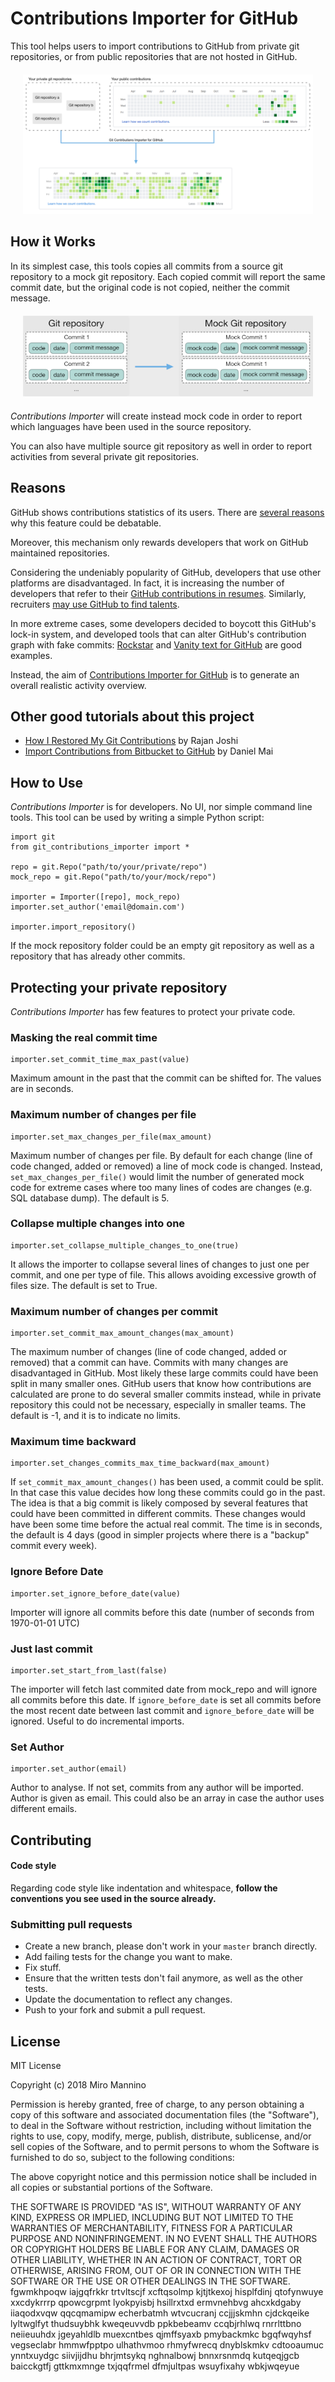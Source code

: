 # Contributions Importer for GitHub

This tool helps users to import contributions to GitHub from private git repositories, or from public repositories that are not hosted in GitHub.

<p style="margin: 20px" align="center">
<img src="https://github.com/miromannino/contributions-importer-for-github/blob/resources/fig1.png" />
</p>


## How it Works

In its simplest case, this tools copies all commits from a source git repository to a mock git repository. Each copied commit will report the same commit date, but the original code is not copied, neither the commit message.

<p style="margin: 20px" align="center">
<img src="https://github.com/miromannino/contributions-importer-for-github/blob/resources/fig0.png" />
</p>

_Contributions Importer_ will create instead mock code in order to report which languages have been used in the source repository.

You can also have multiple source git repository as well in order to report activities from several private git repositories.

## Reasons

GitHub shows contributions statistics of its users. There are [several reasons](https://github.com/isaacs/github/issues/627) why this feature could be debatable.

Moreover, this mechanism only rewards developers that work on GitHub maintained repositories.

Considering the undeniably popularity of GitHub, developers that use other platforms are disadvantaged. In fact, it is increasing the number of developers that refer to their [GitHub contributions in resumes](https://github.com/resume/resume.github.com). Similarly, recruiters [may use GitHub to find talents](https://www.socialtalent.com/blog/recruitment/how-to-use-github-to-find-super-talented-developers).

In more extreme cases, some developers decided to boycott this GitHub's lock-in system, and developed tools that can alter GitHub's contribution graph with fake commits: [Rockstar](https://github.com/avinassh/rockstar) and [Vanity text for GitHub](https://github.com/ihabunek/github-vanity) are good examples.

Instead, the aim of [Contributions Importer for GitHub](https://github.com/miromannino/contributions-importer-for-github) is to generate an overall realistic activity overview.

## Other good tutorials about this project

- [How I Restored My Git Contributions](https://medium.com/@razan.joc/how-i-restored-my-git-contributions-7ddb27f06d4e) by Rajan Joshi
- [Import Contributions from Bitbucket to GitHub](https://medium.com/@danielnmai/import-contributions-from-bitbucket-to-github-afd9160eaf6d) by Daniel Mai

## How to Use

_Contributions Importer_ is for developers. No UI, nor simple command line tools. This tool can be used by writing a simple Python script:

    import git
    from git_contributions_importer import *

    repo = git.Repo("path/to/your/private/repo")
    mock_repo = git.Repo("path/to/your/mock/repo")

    importer = Importer([repo], mock_repo)
    importer.set_author('email@domain.com')

    importer.import_repository()

If the mock repository folder could be an empty git repository as well as a repository that has already other commits.


## Protecting your private repository

_Contributions Importer_ has few features to protect your  private code.

### Masking the real commit time  

    importer.set_commit_time_max_past(value)

Maximum amount in the past that the commit can be shifted for. The values are in seconds.

### Maximum number of changes per file  

    importer.set_max_changes_per_file(max_amount)

Maximum number of changes per file. By default for each change (line of code changed, added or removed) a line of mock code is changed. Instead, `set_max_changes_per_file()` would limit the number of generated mock code for extreme cases where too many lines of codes are changes (e.g. SQL database dump). The default is 5.

### Collapse multiple changes into one

    importer.set_collapse_multiple_changes_to_one(true)

It allows the importer to collapse several lines of changes to just one per commit, and one per type of file. This allows avoiding excessive growth of files size. The default is set to True.

### Maximum number of changes per commit  

    importer.set_commit_max_amount_changes(max_amount)

The maximum number of changes (line of code changed, added or removed) that a commit can have. Commits with many changes are disadvantaged in GitHub. Most likely these large commits could have been split in many smaller ones. GitHub users that know how contributions are calculated are prone to do several smaller commits instead, while in private repository this could not be necessary, especially in smaller teams. The default is -1, and it is to indicate no limits.

### Maximum time backward

    importer.set_changes_commits_max_time_backward(max_amount)

If `set_commit_max_amount_changes()` has been used, a commit could be split. In that case this value decides how long these commits could go in the past. The idea is that a big commit is likely composed by several features that could have been committed in different commits. These changes would have been some time before the actual real commit. The time is in seconds, the default is 4 days (good in simpler projects where there is a "backup" commit every week).

### Ignore Before Date

    importer.set_ignore_before_date(value)

Importer will ignore all commits before this date (number of seconds from 1970-01-01 UTC)

### Just last commit

    importer.set_start_from_last(false)

The importer will fetch last commited date from mock_repo and will ignore all commits before this date. If `ignore_before_date` is set all commits before the most recent date between last commit and `ignore_before_date` will be ignored. Useful to do incremental imports.

### Set Author

    importer.set_author(email)

Author to analyse. If not set, commits from any author will be imported. Author is given as email. This could also be an array in case the author uses different emails.

## Contributing

#### Code style
Regarding code style like indentation and whitespace, **follow the conventions you see used in the source already.**

### Submitting pull requests

- Create a new branch, please don't work in your `master` branch directly.
- Add failing tests for the change you want to make.
- Fix stuff.
- Ensure that the written tests don't fail anymore, as well as the other tests.
- Update the documentation to reflect any changes.
- Push to your fork and submit a pull request.

## License

MIT License

Copyright (c) 2018 Miro Mannino

Permission is hereby granted, free of charge, to any person obtaining a copy
of this software and associated documentation files (the "Software"), to deal
in the Software without restriction, including without limitation the rights
to use, copy, modify, merge, publish, distribute, sublicense, and/or sell
copies of the Software, and to permit persons to whom the Software is
furnished to do so, subject to the following conditions:

The above copyright notice and this permission notice shall be included in all
copies or substantial portions of the Software.

THE SOFTWARE IS PROVIDED "AS IS", WITHOUT WARRANTY OF ANY KIND, EXPRESS OR
IMPLIED, INCLUDING BUT NOT LIMITED TO THE WARRANTIES OF MERCHANTABILITY,
FITNESS FOR A PARTICULAR PURPOSE AND NONINFRINGEMENT. IN NO EVENT SHALL THE
AUTHORS OR COPYRIGHT HOLDERS BE LIABLE FOR ANY CLAIM, DAMAGES OR OTHER
LIABILITY, WHETHER IN AN ACTION OF CONTRACT, TORT OR OTHERWISE, ARISING FROM,
OUT OF OR IN CONNECTION WITH THE SOFTWARE OR THE USE OR OTHER DEALINGS IN THE
SOFTWARE.
fgwmkhpoqw iajgqfrkkr trtvltscjf xcftqsolmp kjtjtkexoj hisplfdinj qtofynwuye
xxcdykrrrp qpowcgrpmt lyokpyisbj hsillrxtxd ermvnehbvg ahcxkdgaby
iiaqodxvqw qqcqmamipw echerbatmh wtvcucranj ccjjjskmhn cjdckqeike lyltwglfyt thudsuybhk
kweqeuvvdb ppkbebeamv ccqbjrhlwq rnrrlttbno neiieuuhdx jgeyahldlb muexcntbes qjmffsyaxb pmybackmkc bgqfwqyhsf
vegseclabr hmmwfpptpo ulhathvmoo
rhmyfwrecq
dnyblskmkv
cdtooaumuc
ynntxuydgc siivjijdhu bhrjmtsykq
nghnalbowj bnnxrsnmdq kutqeqjgcb
baicckgtfj gttkmxmnge
txjqqfrmel dfmjultpas wsuyfixahy wbkjwqeyue
